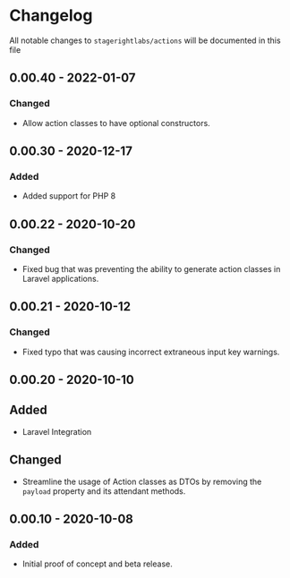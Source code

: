 # Changelog

All notable changes to `stagerightlabs/actions` will be documented in this file

## 0.00.40 - 2022-01-07

### Changed

- Allow action classes to have optional constructors.

## 0.00.30 - 2020-12-17

### Added

- Added support for PHP 8

## 0.00.22 - 2020-10-20

### Changed

- Fixed bug that was preventing the ability to generate action classes in Laravel applications.

## 0.00.21 - 2020-10-12

### Changed

- Fixed typo that was causing incorrect extraneous input key warnings.

## 0.00.20 - 2020-10-10

## Added

- Laravel Integration

## Changed

- Streamline the usage of Action classes as DTOs by removing the `payload` property and its attendant methods.

## 0.00.10 - 2020-10-08

### Added

- Initial proof of concept and beta release.
